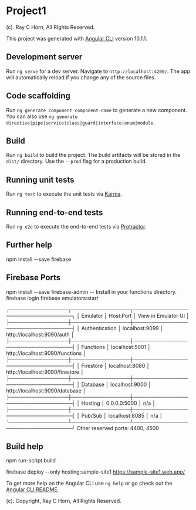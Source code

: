 # Project1

(c). Ray C Horn, All RIghts Reserved.

This project was generated with [Angular CLI](https://github.com/angular/angular-cli) version 10.1.1.

## Development server

Run `ng serve` for a dev server. Navigate to `http://localhost:4200/`. The app will automatically reload if you change any of the source files.

## Code scaffolding

Run `ng generate component component-name` to generate a new component. You can also use `ng generate directive|pipe|service|class|guard|interface|enum|module`.

## Build

Run `ng build` to build the project. The build artifacts will be stored in the `dist/` directory. Use the `--prod` flag for a production build.

## Running unit tests

Run `ng test` to execute the unit tests via [Karma](https://karma-runner.github.io).

## Running end-to-end tests

Run `ng e2e` to execute the end-to-end tests via [Protractor](http://www.protractortest.org/).

## Further help

npm install --save firebase

## Firebase Ports

npm install --save firebase-admin    -- Install in your functions directory.
firebase login
firebase emulators:start

┌────────────────┬────────────────┬─────────────────────────────────┐
│ Emulator       │ Host:Port      │ View in Emulator UI             │
├────────────────┼────────────────┼─────────────────────────────────┤
│ Authentication │ localhost:9099 │ http://localhost:9090/auth      │
├────────────────┼────────────────┼─────────────────────────────────┤
│ Functions      │ localhost:5001 │ http://localhost:9090/functions │
├────────────────┼────────────────┼─────────────────────────────────┤
│ Firestore      │ localhost:8080 │ http://localhost:9090/firestore │
├────────────────┼────────────────┼─────────────────────────────────┤
│ Database       │ localhost:9000 │ http://localhost:9090/database  │
├────────────────┼────────────────┼─────────────────────────────────┤
│ Hosting        │ 0.0.0.0:5000   │ n/a                             │
├────────────────┼────────────────┼─────────────────────────────────┤
│ Pub/Sub        │ localhost:8085 │ n/a                             │
└────────────────┴────────────────┴─────────────────────────────────┘
  Other reserved ports: 4400, 4500

## Build help

npm run-script build

firebase deploy --only hosting:sample-site1
https://sample-site1.web.app/


To get more help on the Angular CLI use `ng help` or go check out the [Angular CLI README](https://github.com/angular/angular-cli/blob/master/README.md).

(c). Copyright, Ray C Horn, All Rights Reserved.